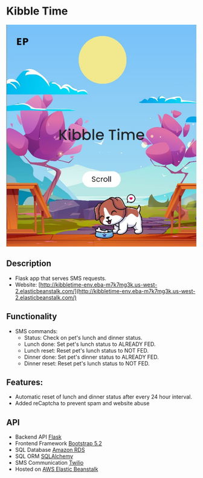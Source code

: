 # Kibble Time 

![Kibble Time Image](./static/img/home_page.jpg)

## Description 
- Flask app that serves SMS requests.
- Website: [http://kibbletime-env.eba-m7k7mg3k.us-west-2.elasticbeanstalk.com/](http://kibbletime-env.eba-m7k7mg3k.us-west-2.elasticbeanstalk.com/)

## Functionality 
- SMS commands:
    - Status: Check on pet's lunch and dinner status.
    - Lunch done: Set pet's lunch status to ALREADY FED.
    - Lunch reset: Reset pet's lunch status to NOT FED.
    - Dinner done: Set pet's dinner status to ALREADY FED.
    - Dinner reset: Reset pet's lunch status to NOT FED.

## Features:
- Automatic reset of lunch and dinner status after every 24 hour interval.  
- Added reCaptcha to prevent spam and website abuse

## API  
- Backend API [Flask](https://flask.palletsprojects.com/en/2.2.x/)
- Frontend Framework [Bootstrap 5.2](https://getbootstrap.com/docs/5.2/getting-started/introduction/)
- SQL Database [Amazon RDS](https://aws.amazon.com/rds/)
- SQL ORM [SQLAlchemy](https://www.sqlalchemy.org/)
- SMS Communication [Twilio](https://www.twilio.com/)
- Hosted on [AWS Elastic Beanstalk](https://docs.aws.amazon.com/elastic-beanstalk/index.html)
